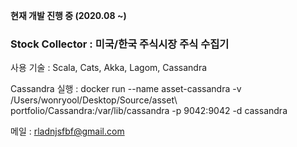 **현재 개발 진행 중 (2020.08 ~)**

### Stock Collector : 미국/한국 주식시장 주식  수집기

사용 기술 : Scala, Cats, Akka, Lagom, Cassandra

Cassandra 실행 : docker run --name asset-cassandra -v /Users/wonryool/Desktop/Source/asset\ portfolio/Cassandra:/var/lib/cassandra -p 9042:9042 -d cassandra

메일 : rladnjsfbf@gmail.com